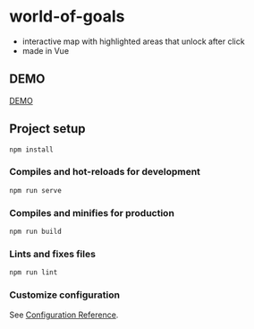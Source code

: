 # world-of-goals
- interactive map with highlighted areas that unlock after click
- made in Vue
## DEMO
[DEMO](https://nountie.github.io/rpg-map/)

## Project setup
```
npm install
```

### Compiles and hot-reloads for development
```
npm run serve
```

### Compiles and minifies for production
```
npm run build
```

### Lints and fixes files
```
npm run lint
```

### Customize configuration
See [Configuration Reference](https://cli.vuejs.org/config/).

